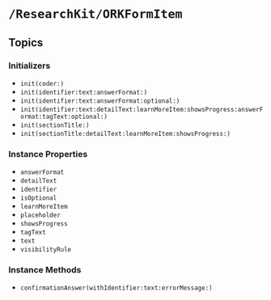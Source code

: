 # ``/ResearchKit/ORKFormItem``

<!-- The content below this line is auto-generated and is redundant. You should either incorporate it into your content above this line or delete it. -->

## Topics

### Initializers

- ``init(coder:)``
- ``init(identifier:text:answerFormat:)``
- ``init(identifier:text:answerFormat:optional:)``
- ``init(identifier:text:detailText:learnMoreItem:showsProgress:answerFormat:tagText:optional:)``
- ``init(sectionTitle:)``
- ``init(sectionTitle:detailText:learnMoreItem:showsProgress:)``

### Instance Properties

- ``answerFormat``
- ``detailText``
- ``identifier``
- ``isOptional``
- ``learnMoreItem``
- ``placeholder``
- ``showsProgress``
- ``tagText``
- ``text``
- ``visibilityRule``

### Instance Methods

- ``confirmationAnswer(withIdentifier:text:errorMessage:)``